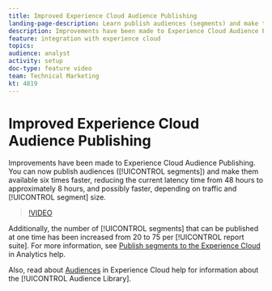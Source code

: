 ```yaml
---
title: Improved Experience Cloud Audience Publishing
landing-page-description: Learn publish audiences (segments) and make them available faster than ever.
description: Improvements have been made to Experience Cloud Audience Publishing. You can now publish audiences (segments) and make them available six times faster, reducing the current latency time from 48 hours to approximately 8 hours, and possibly faster, depending on traffic and segment size.
feature: integration with experience cloud
topics: 
audience: analyst
activity: setup
doc-type: feature video
team: Technical Marketing
kt: 4819
---
```


# Improved Experience Cloud Audience Publishing

Improvements have been made to Experience Cloud Audience Publishing. You can now publish audiences ([!UICONTROL segments]) and make them available six times faster, reducing the current latency time from 48 hours to approximately 8 hours, and possibly faster, depending on traffic and [!UICONTROL segment] size.

>[!VIDEO](https://video.tv.adobe.com/v/32842/?quality=12)

Additionally, the number of [!UICONTROL segments] that can be published at one time has been increased from 20 to 75 per [!UICONTROL report suite].
For more information, see [Publish segments to the Experience Cloud](https://docs.adobe.com/content/help/en/analytics/components/segmentation/segmentation-workflow/seg-publish.html) in Analytics help. 

Also, read about [Audiences](https://docs.adobe.com/content/help/en/core-services/interface/audiences/audience-library.html) in Experience Cloud help for information about the [!UICONTROL Audience Library].

